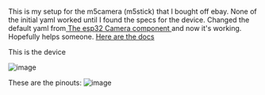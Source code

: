 This is my setup for the m5camera (m5stick) that I bought off ebay. None of the initial yaml worked until I found the specs for the device. Changed the default yaml from[ The esp32 Camera component ](https://esphome.io/components/esp32_camera.html)and now it's working. Hopefully helps someone. 
[Here are the docs
](https://docs.m5stack.com/en/unit/m5camera_x)

This is the device

![image](https://github.com/rob-adelie/m5camera/assets/93426555/83d011ea-9b1e-406b-8690-98d564459b46)




These are the pinouts:
![image](https://github.com/rob-adelie/m5camera/assets/93426555/939c52e8-71f4-44cd-85b5-c8962d48d050)
